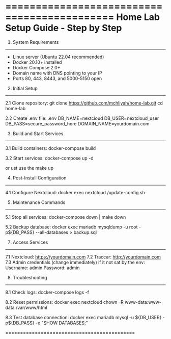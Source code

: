 ============================================
Home Lab Setup Guide - Step by Step
============================================

1. System Requirements
-----------------------
- Linux server (Ubuntu 22.04 recommended)
- Docker 20.10+ installed
- Docker Compose 2.0+
- Domain name with DNS pointing to your IP
- Ports 80, 443, 8443, and 5000-5150 open

2. Initial Setup
----------------
2.1 Clone repository:
git clone https://github.com/mchliyah/home-lab.git
cd home-lab

2.2 Create .env file:
.env
DB_NAME=nextcloud
DB_USER=nextcloud_user
DB_PASS=secure_password_here
DOMAIN_NAME=yourdomain.com

3. Build and Start Services
---------------------------
3.1 Build containers:
docker-compose build

3.2 Start services:
docker-compose up -d

or ust use the make up 

4. Post-Install Configuration
-----------------------------
4.1 Configure Nextcloud:
docker exec nextcloud /update-config.sh


5. Maintenance Commands
-----------------------
5.1 Stop all services:
docker-compose down | make down


5.2 Backup database:
docker exec mariadb mysqldump -u root -p\${DB_PASS} --all-databases > backup.sql

7. Access Services
------------------
7.1 Nextcloud: https://yourdomain.com
7.2 Traccar: http://yourdomain.com
7.3 Admin credentials (change immediately) if it not sat by the env:
   Username: admin
   Password: admin

8. Troubleshooting
------------------
8.1 Check logs:
docker-compose logs -f

8.2 Reset permissions:
docker exec nextcloud chown -R www-data:www-data /var/www/html

8.3 Test database connection:
docker exec mariadb mysql -u \${DB_USER} -p\${DB_PASS} -e "SHOW DATABASES;"

============================================
